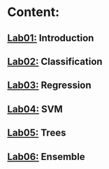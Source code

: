 # Content:
## [Lab01:](https://github.com/Gabi363/Machine_Learning_Course/tree/main/lab01) Introduction
## [Lab02:](https://github.com/Gabi363/Machine_Learning_Course/tree/main/lab02) Classification
## [Lab03:](https://github.com/Gabi363/Machine_Learning_Course/tree/main/lab03) Regression
## [Lab04:](https://github.com/Gabi363/Machine_Learning_Course/tree/main/lab04) SVM
## [Lab05:](https://github.com/Gabi363/Machine_Learning_Course/tree/main/lab05) Trees
## [Lab06:](https://github.com/Gabi363/Machine_Learning_Course/tree/main/lab06) Ensemble
